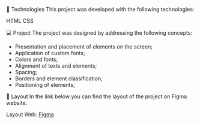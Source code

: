 🚀 Technologies
This project was developed with the following technologies:

HTML
CSS

💻 Project
The project was designed by addressing the following concepts:

- Presentation and placement of elements on the screen;
- Application of custom fonts;
- Colors and fonts;
- Alignment of texts and elements;
- Spacing;
- Borders and element classification;
- Positioning of elements;

🔖 Layout
In the link below you can find the layout of the project on Figma website.

Layout Web:
[Figma](https://www.figma.com/file/h2MYgN58gkJK7KAlRoHhDK/Diagram---Explorer---Projeto-01-(Copy)?node-id=1%3A2)
